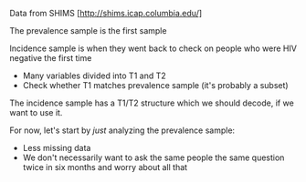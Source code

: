 Data from SHIMS [http://shims.icap.columbia.edu/]

The prevalence sample is the first sample

Incidence sample is when they went back to check on people who were HIV negative the first time
* Many variables divided into T1 and T2
* Check whether T1 matches prevalence sample (it's probably a subset)

The incidence sample has a T1/T2 structure which we should decode, if we want to use it.

For now, let's start by _just_ analyzing the prevalence sample:
* Less missing data
* We don't necessarily want to ask the same people the same question twice in six months and worry about all that

